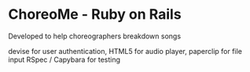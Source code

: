 # ChoreoMe - Ruby on Rails

Developed to help choreographers breakdown songs


devise for user authentication,
HTML5 for audio player,
paperclip for file input
RSpec / Capybara for testing
